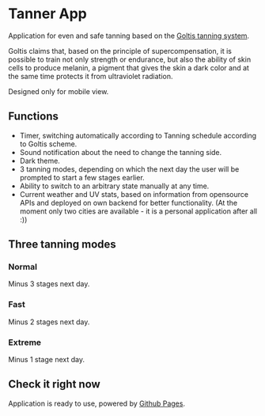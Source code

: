 # Tanner App

Application for even and safe tanning based on the [Goltis tanning system](https://erch2014.com/krasota/64927-metod-vuksta-goltisa-kak-bystro-zagoret.html).

Goltis claims that, based on the principle of supercompensation, it is possible to train not only strength or endurance, but also the ability of skin cells to produce melanin, a pigment that gives the skin a dark color and at the same time protects it from ultraviolet radiation.

Designed only for mobile view.

## Functions

- Timer, switching automatically according to Tanning schedule according to Goltis scheme.
- Sound notification about the need to change the tanning side.
- Dark theme.
- 3 tanning modes, depending on which the next day the user will be prompted to start a few stages earlier.
- Ability to switch to an arbitrary state manually at any time.
- Current weather and UV stats, based on information from opensource APIs and deployed on own backend for better functionality. (At the moment only two cities are available - it is a personal application after all :))

## Three tanning modes

### Normal

Minus 3 stages next day.

### Fast

Minus 2 stages next day.

### Extreme

Minus 1 stage next day.

## Check it right now

Application is ready to use, powered by [Github Pages](https://lexeor.github.io/tanner-reborn/).
